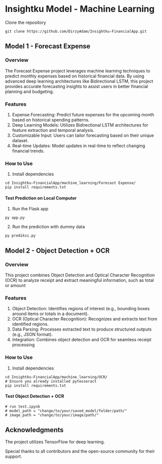 # Insightku Model - Machine Learning

Clone the repository
```
git clone https://github.com/DirzyAdam/Insightku-FinancialApp.git
```

## Model 1 - Forecast Expense

### Overview
The Forecast Expense project leverages machine learning techniques to predict monthly expenses based on historical financial data. By using advanced deep learning architectures like Bidirectional LSTM, this project provides accurate forecasting insights to assist users in better financial planning and budgeting.

### Features
1. Expense Forecasting: Predict future expenses for the upcoming month based on historical spending patterns.
2. Deep Learning Models: Utilizes Bidirectional LSTM architectures for feature extraction and temporal analysis.
3. Customizable Input: Users can tailor forecasting based on their unique dataset.
4. Real-time Updates: Model updates in real-time to reflect changing financial trends.

### How to Use
1. Install dependencies
```
cd Insightku-FinancialApp/machine_learning/Forecast Expense/
pip install requirements.txt
```

#### Test Prediction on Local Computer
1. Run the Flask app
```
py app.py
```
2. Run the prediction with dummy data
```
py prediksi.py
```

## Model 2 - Object Detection + OCR

### Overview
This project combines Object Detection and Optical Character Recognition (OCR) to analyze receipt and extract meaningful information, such as total or amount

### Features
1. Object Detection: Identifies regions of interest (e.g., bounding boxes around items or totals in a document).
2. OCR (Optical Character Recognition): Recognizes and extracts text from identified regions.
3. Data Parsing: Processes extracted text to produce structured outputs (e.g., JSON format).
4. Integration: Combines object detection and OCR for seamless receipt processing

### How to Use
1. Install dependencies
```
cd Insightku-FinancialApp/machine_learning/OCR/
# Ensure you already installed pytesseract
pip install requirements.txt
```

#### Test Object Detection + OCR
```
# run test.ipynb
# model_path = "change/to/your/saved_model/folder/path/"
# image_path = "change/to/your/image/path/"
```

## Acknowledgments
The project utilizes TensorFlow for deep learning.

Special thanks to all contributors and the open-source community for their support.
